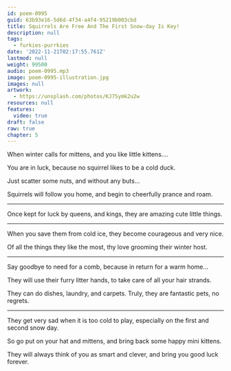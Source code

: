 ```yaml
---
id: poem-0995
guid: 63b93e16-5d6d-4f34-a4f4-95219b003cbd
title: Squirrels Are Free And The First Snow-day Is Key!
description: null
tags:
  - furkies-purrkies
date: '2022-11-21T02:17:55.761Z'
lastmod: null
weight: 99500
audio: poem-0995.mp3
image: poem-0995-illustration.jpg
images: null
artwork:
  - https://unsplash.com/photos/KJ7Symk2u2w
resources: null
features:
  video: true
draft: false
raw: true
chapter: 5
---
```


When winter calls for mittens,
and you like little kittens….

You are in luck,
because no squirrel likes to be a cold duck.

Just scatter some nuts,
and without any buts…

Squirrels will follow you home,
and begin to cheerfully prance and roam.

---

Once kept for luck by queens, and kings,
they are amazing cute little things.

---

When you save them from cold ice,
they become courageous and very nice.

Of all the things they like the most,
thy love grooming their winter host.

---

Say goodbye to need for a comb,
because in return for a warm home…

They will use their furry litter hands,
to take care of all your hair strands.

They can do dishes, laundry, and carpets.
Truly, they are fantastic pets, no regrets.

---

They get very sad when it is too cold to play,
especially on the first and second snow day.

So go put on your hat and mittens,
and bring back some happy mini kittens.

They will always think of you as smart and clever,
and bring you good luck forever.
